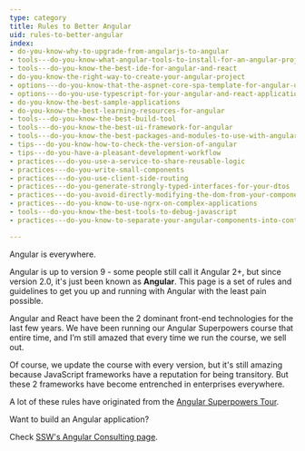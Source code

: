 ```yaml
---
type: category
title: Rules to Better Angular
uid: rules-to-better-angular
index:
- do-you-know-why-to-upgrade-from-angularjs-to-angular
- tools---do-you-know-what-angular-tools-to-install-for-an-angular-project
- tools---do-you-know-the-best-ide-for-angular-and-react
- do-you-know-the-right-way-to-create-your-angular-project
- options---do-you-know-that-the-aspnet-core-spa-template-for-angular-uses-the-angular-cli
- options---do-you-use-typescript-for-your-angular-and-react-applications
- do-you-know-the-best-sample-applications
- do-you-know-the-best-learning-resources-for-angular
- tools---do-you-know-the-best-build-tool
- tools---do-you-know-the-best-ui-framework-for-angular
- tools---do-you-know-the-best-packages-and-modules-to-use-with-angular
- tips---do-you-know-how-to-check-the-version-of-angular
- tips---do-you-have-a-pleasant-development-workflow
- practices---do-you-use-a-service-to-share-reusable-logic
- practices---do-you-write-small-components
- practices---do-you-use-client-side-routing
- practices---do-you-generate-strongly-typed-interfaces-for-your-dtos
- practices---do-you-avoid-directly-modifying-the-dom-from-your-components
- practices---do-you-know-to-use-ngrx-on-complex-applications
- tools---do-you-know-the-best-tools-to-debug-javascript
- practices---do-you-know-to-separate-your-angular-components-into-container-and-presentational-components

---
```

Angular is everywhere.


Angular is up to version 9 - some people still call it Angular 2+, but since version 2.0, it's just been known as **Angular**. This page is a set of rules and guidelines to get you up and running with Angular with the least pain possible.

Angular and React have been the 2 dominant front-end technologies for the last few years. We have been running our Angular Superpowers course that entire time, and I’m still amazed that every time we run the course, we sell out. 

Of course, we update the course with every version, but it's still amazing because JavaScript frameworks have a reputation for being transitory. But these 2 frameworks have become entrenched in enterprises everywhere.



A lot of these rules have originated from the [Angular Superpowers Tour](https&#58;//www.ssw.com.au/ssw/Events/Training/Angular-Superpowers-Tour.aspx).


Want to build an Angular application?

Check [SSW's Angular Consulting page](https&#58;//www.ssw.com.au/ssw/Consulting/Angular.aspx).


